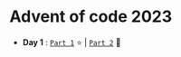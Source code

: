 # Advent of code 2023

- **Day 1** : [`Part 1`](/day-1/part1.py)  :star: | [`Part 2`](/day-1/part2.py) :star2:
